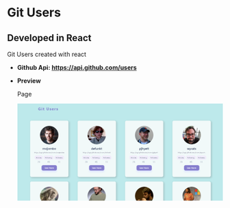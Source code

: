 # Git Users

## Developed in React

Git Users created with react

- **Github Api: https://api.github.com/users**

- **Preview**

  Page

  ![preview img](/preview.png)
